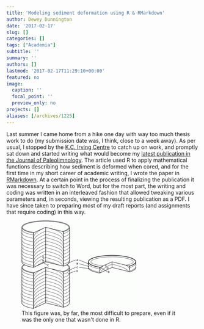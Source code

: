 ```yaml
---
title: 'Modeling sediment deformation using R & RMarkdown'
author: Dewey Dunnington
date: '2017-02-17'
slug: []
categories: []
tags: ["Academia"]
subtitle: ''
summary: ''
authors: []
lastmod: '2017-02-17T11:29:10+00:00'
featured: no
image:
  caption: ''
  focal_point: ''
  preview_only: no
projects: []
aliases: [/archives/1225]
---
```


Last summer I came home from a hike one day with way too much thesis work to do (my submission date was, I think, close to a week away). As per usual, I stopped by the <a href="http://kcirvingcentre.acadiau.ca/welcome.html">K.C. Irving Centre</a> to catch up on work, and promptly sat down and started writing what would become my <a href="http://link.springer.com/article/10.1007%2Fs10933-017-9947-1">latest publication in the Journal of Paleolimnology</a>. The article used R to apply mathematical functions describing how sediment is deformed when cored, and for the first time in my short career of academic writing, I wrote the paper in <a href="http://rmarkdown.rstudio.com/">RMarkdown</a>. At a certain point in the process of finalizing the publication it was necessary to switch to Word, but for the most part, the writing and coding was written in an interleaved fashion that allowed tweaking various parameters and, in seconds, viewing the resulting publication as a PDF. I have since taken to preparing most of my draft reports (and assignments that require coding) in this way.

<figure>
<img src="10933_2017_9947_Fig2_HTML-300x231.gif"/>
<figcaption>This figure was, by far, the most difficult to prepare, even if it was the only one that wasn't done in R.</figcaption>
</figure>

